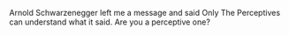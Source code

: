 Arnold Schwarzenegger left me a message and said Only The Perceptives can understand what it said. Are you a perceptive one?